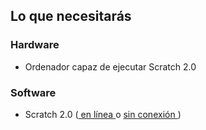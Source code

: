 ## Lo que necesitarás

### Hardware

+ Ordenador capaz de ejecutar Scratch 2.0

### Software

+ Scratch 2.0 ([ en línea ](https://scratch.mit.edu/projects/editor/) o [ sin conexión ](https://scratch.mit.edu/scratch2download/))
